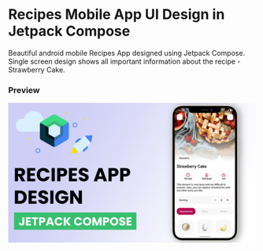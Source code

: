 # Recipes Mobile App UI Design in Jetpack Compose 

Beautiful android mobile Recipes App designed using Jetpack Compose. Single screen design shows all important information about the recipe - Strawberry Cake.
### Preview

![App UI](screenshots/screenshot.png)
